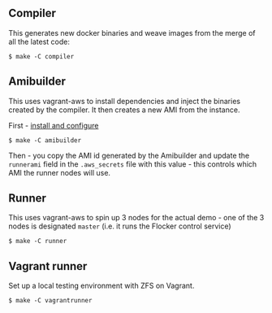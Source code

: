 ## Compiler

This generates new docker binaries and weave images from the merge of all the latest code:

```
$ make -C compiler
```

## Amibuilder

This uses vagrant-aws to install dependencies and inject the binaries created by the compiler.  It then creates a new AMI from the instance.

First - [install and configure](amibuilder)

```
$ make -C amibuilder
```

Then - you copy the AMI id generated by the Amibuilder and update the `runnerami` field in the `.aws_secrets` file with this value - this controls which AMI the runner nodes will use.

## Runner

This uses vagrant-aws to spin up 3 nodes for the actual demo - one of the 3 nodes is designated `master` (i.e. it runs the Flocker control service)

```
$ make -C runner
```

## Vagrant runner

Set up a local testing environment with ZFS on Vagrant.

```
$ make -C vagrantrunner
```
